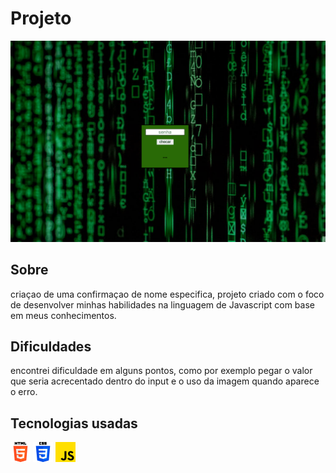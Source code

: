 # Projeto
<img src="design/design.check.gif">

## Sobre
criaçao de uma confirmaçao de nome especifica, projeto criado com o foco de desenvolver minhas habilidades na linguagem de Javascript com base em meus conhecimentos.

## Dificuldades
encontrei dificuldade em alguns pontos, como por exemplo pegar o valor que seria acrecentado dentro do input e o uso da imagem quando aparece o erro.

## Tecnologias usadas
<img src="img-tecnologias/html-5.png">
<img src="img-tecnologias/css-3 (1).png">
<img src="img-tecnologias/js.png">